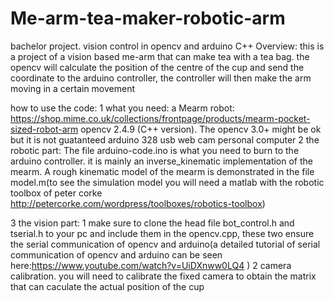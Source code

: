 # Me-arm-tea-maker-robotic-arm
bachelor project. vision control in opencv and arduino C++
Overview:
this is a project of a vision based me-arm that can make tea with a tea bag.
the opencv will calculate the position of the centre of the cup and send the coordinate 
to the arduino controller, the controller will then make the arm moving in a certain movement

how to use the code:
1 what you need: a Mearm robot: https://shop.mime.co.uk/collections/frontpage/products/mearm-pocket-sized-robot-arm
                 opencv 2.4.9 (C++ version). The opencv 3.0+ might be ok but it is not guatanteed
                 arduino 328
                 usb web cam
                 personal computer
2  the robotic part: The  file arduino-code.ino is what you need to burn to the arduino controller. it is mainly an inverse_kinematic
   implementation of the mearm. A rough kinematic model of the mearm is demonstrated in the file model.m(to see the simulation model you    will need a matlab with the robotic toolbox of peter corke http://petercorke.com/wordpress/toolboxes/robotics-toolbox)
   
3 the vision part: 1 make sure to clone the head file bot_control.h and tserial.h to your pc and include them in the opencv.cpp, these two                      ensure the serial communication of opencv and arduino(a detailed tutorial of serial communication of opencv and                            arduino can be seen here:https://www.youtube.com/watch?v=UiDXnww0LQ4 )
                   2 camera calibration. you will need to calibrate the fixed camera to obtain the matrix that can caculate the actual                           position of the cup
            
       
